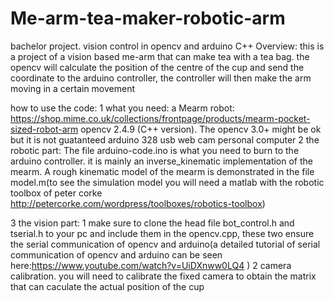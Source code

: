 # Me-arm-tea-maker-robotic-arm
bachelor project. vision control in opencv and arduino C++
Overview:
this is a project of a vision based me-arm that can make tea with a tea bag.
the opencv will calculate the position of the centre of the cup and send the coordinate 
to the arduino controller, the controller will then make the arm moving in a certain movement

how to use the code:
1 what you need: a Mearm robot: https://shop.mime.co.uk/collections/frontpage/products/mearm-pocket-sized-robot-arm
                 opencv 2.4.9 (C++ version). The opencv 3.0+ might be ok but it is not guatanteed
                 arduino 328
                 usb web cam
                 personal computer
2  the robotic part: The  file arduino-code.ino is what you need to burn to the arduino controller. it is mainly an inverse_kinematic
   implementation of the mearm. A rough kinematic model of the mearm is demonstrated in the file model.m(to see the simulation model you    will need a matlab with the robotic toolbox of peter corke http://petercorke.com/wordpress/toolboxes/robotics-toolbox)
   
3 the vision part: 1 make sure to clone the head file bot_control.h and tserial.h to your pc and include them in the opencv.cpp, these two                      ensure the serial communication of opencv and arduino(a detailed tutorial of serial communication of opencv and                            arduino can be seen here:https://www.youtube.com/watch?v=UiDXnww0LQ4 )
                   2 camera calibration. you will need to calibrate the fixed camera to obtain the matrix that can caculate the actual                           position of the cup
            
       
